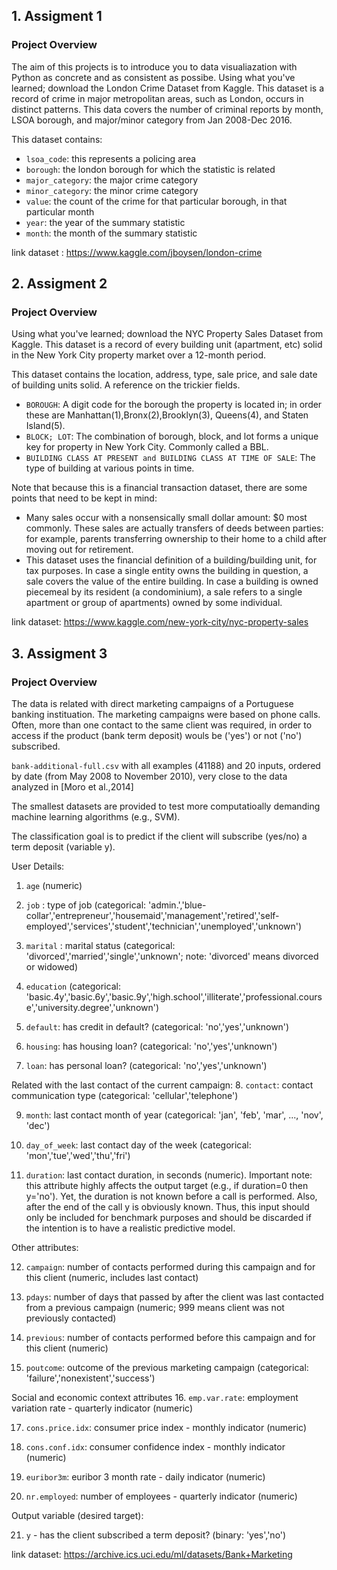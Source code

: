 ## 1. Assigment 1
### Project Overview

The aim of this projects is to introduce you to data visualiazation with Python as concrete and as consistent as possibe. Using what you've learned; download the London Crime Dataset from Kaggle. This dataset is a record of crime in major metropolitan areas, such as London, occurs in distinct patterns. This data covers the number of criminal reports by month, LSOA borough, and major/minor category from Jan 2008-Dec 2016.

This dataset contains:
* `lsoa_code`: this represents a policing area
* `borough`: the london borough for which the statistic is related
* `major_category`: the major crime category
* `minor_category`: the minor crime category
* `value`: the count of the crime for that particular borough, in that particular month
* `year`: the year of the summary statistic
* `month`: the month of the summary statistic

link dataset : https://www.kaggle.com/jboysen/london-crime


## 2. Assigment 2
### Project Overview

Using what you've learned; download the NYC Property Sales Dataset from Kaggle. This dataset is a record of every building unit (apartment, etc) solid in the New York City property market over a 12-month period.

This dataset contains the location, address, type, sale price, and sale date of building units solid. A reference on the trickier fields.

* `BOROUGH`: A digit code for the borough the property is located in; in order these are Manhattan(1),Bronx(2),Brooklyn(3), Queens(4), and Staten Island(5).
* `BLOCK; LOT`: The combination of borough, block, and lot forms a unique key for property in New York City. Commonly called a BBL.
* `BUILDING CLASS AT PRESENT and BUILDING CLASS AT TIME OF SALE`: The type of building at various points in time.

Note that because this is a financial transaction dataset, there are some points that need to be kept in mind:

* Many sales occur with a nonsensically small dollar amount: $0 most commonly. These sales are actually transfers of deeds between parties: for example, parents transferring ownership to their home to a child after moving out for retirement.
* This dataset uses the financial definition of a building/building unit, for tax purposes. In case a single entity owns the building in question, a sale covers the value of the entire building. In case a building is owned piecemeal by its resident (a condominium), a sale refers to a single apartment or group of apartments) owned by some individual.

link dataset: https://www.kaggle.com/new-york-city/nyc-property-sales


## 3. Assigment 3
### Project Overview

The data is related with direct marketing campaigns of a Portuguese banking instituation. The marketing campaigns were based on phone calls. Often, more than one contact to the same client was required, in order to access if the product (bank term deposit) wouls be ('yes') or not ('no') subscribed.

`bank-additional-full.csv` with all examples (41188) and 20 inputs, ordered by date (from May 2008 to November 2010), very close to the data analyzed in [Moro et al.,2014]
  
The smallest datasets are provided to test more computatioally demanding machine learning algorithms (e.g., SVM).

The classification goal is to predict if the client will subscribe (yes/no) a term deposit (variable y).

User Details:
   1. `age` (numeric)

   2. `job` : type of job (categorical: 'admin.','blue-collar','entrepreneur','housemaid','management','retired','self-employed','services','student','technician','unemployed','unknown')

   3. `marital` : marital status (categorical: 'divorced','married','single','unknown'; note: 'divorced' means divorced or widowed)

   4. `education` (categorical: 'basic.4y','basic.6y','basic.9y','high.school','illiterate','professional.course','university.degree','unknown')

   5. `default`: has credit in default? (categorical: 'no','yes','unknown')

   6.  `housing`: has housing loan? (categorical: 'no','yes','unknown')

   7. `loan`: has personal loan? (categorical: 'no','yes','unknown')

Related with the last contact of the current campaign:
   8. `contact`: contact communication type (categorical: 'cellular','telephone')

   9. `month`: last contact month of year (categorical: 'jan', 'feb', 'mar', ..., 'nov', 'dec')

   10. `day_of_week`: last contact day of the week (categorical: 'mon','tue','wed','thu','fri')

   11. `duration`: last contact duration, in seconds (numeric). Important note: this attribute highly affects the output target (e.g., if duration=0 then y='no'). Yet, the duration is not known before a call is performed. Also, after the end of the call y is obviously known. Thus, this input should only be included for benchmark purposes and should be discarded if the intention is to have a realistic predictive model.

Other attributes:

   12. `campaign`: number of contacts performed during this campaign and for this client (numeric, includes last contact)

   13. `pdays`: number of days that passed by after the client was last contacted from a previous campaign (numeric; 999 means client was not previously contacted)

   14. `previous`: number of contacts performed before this campaign and for this client (numeric)

   15. `poutcome`: outcome of the previous marketing campaign (categorical: 'failure','nonexistent','success')

Social and economic context attributes
   16. `emp.var.rate`: employment variation rate - quarterly indicator (numeric)

   17. `cons.price.idx`: consumer price index - monthly indicator (numeric)

   18. `cons.conf.idx`: consumer confidence index - monthly indicator (numeric)

   19. `euribor3m`: euribor 3 month rate - daily indicator (numeric)

   20. `nr.employed`: number of employees - quarterly indicator (numeric)

Output variable (desired target):

   21. `y` - has the client subscribed a term deposit? (binary: 'yes','no')
   
   link dataset: https://archive.ics.uci.edu/ml/datasets/Bank+Marketing